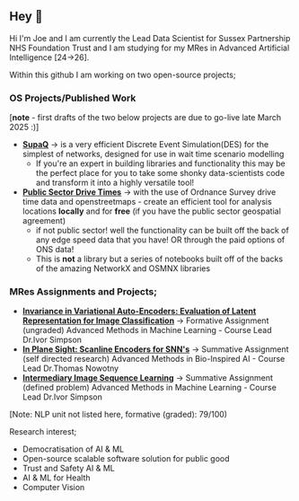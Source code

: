 ## Hey 👋

Hi I'm Joe and I am currently the Lead Data Scientist for Sussex Partnership NHS Foundation Trust and I am studying for my MRes in Advanced Artificial Intelligence [24->26]. 


Within this github I am working on two open-source projects;

### OS Projects/Published Work

[**note** - first drafts of the two below projects are due to go-live late March 2025 :)] 

* [**SupaQ**](https://github.com/pip-py/SupaQ) -> is a very efficient Discrete Event Simulation(DES) for the simplest of networks, designed for use in wait time scenario modelling
  * If you're an expert in building libraries and functionality this may be the perfect place for you to take some shonky data-scientists code and transform it into a highly versatile tool!
* [**Public Sector Drive Times**](https://github.com/pip-py/public_sector_drive_time) -> with the use of Ordnance Survey drive time data and openstreetmaps - create an efficient tool for analysis locations **locally** and for **free** (if you have the public sector geospatial agreement)
  * if not public sector! well the functionality can be built off the back of any edge speed data that you have! OR through the paid options of ONS data!
  * This is **not** a library but a series of notebooks built off of the backs of the amazing NetworkX and OSMNX libraries
 
### MRes Assignments and Projects;
* [**Invariance in Variational Auto-Encoders: Evaluation of Latent Representation for
Image Classification**](https://github.com/pip-py/mres_inv_vae) -> Formative Assignment (ungraded) Advanced Methods in Machine Learning - Course Lead Dr.Ivor Simpson
* [**In Plane Sight: Scanline Encoders for SNN's**](https://github.com/pip-py/mres_ips_scanline_snn) -> Summative Assignment (self directed research) Advanced Methods in Bio-Inspired AI - Course Lead Dr.Thomas Nowotny
* [**Intermediary Image Sequence Learning**](https://github.com/pip-py/mres_image_sequence_learning) -> Summative Assignment (defined problem) Advanced Methods in Machine Learning - Course Lead Dr.Ivor Simpson

[Note: NLP unit not listed here, formative (graded): 79/100) 


Research interest;
* Democratisation of AI & ML
* Open-source scalable software solution for public good
* Trust and Safety AI & ML
* AI & ML for Health
* Computer Vision 
